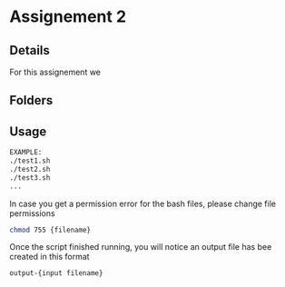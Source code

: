# Assignement 2
## Details
For this assignement we 
## Folders

## Usage
```bash
EXAMPLE:
./test1.sh
./test2.sh
./test3.sh
...
```

In case you get a permission error for the bash files, please change
file permissions
```bash
chmod 755 {filename}
```

Once the script finished running, you will notice an output file has bee created in this format
```
output-{input filename}
```